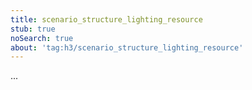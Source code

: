 ```yaml
---
title: scenario_structure_lighting_resource
stub: true
noSearch: true
about: 'tag:h3/scenario_structure_lighting_resource'
---
```

  ...
  